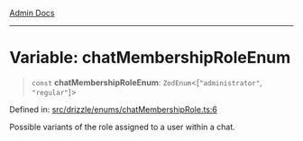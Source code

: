 [Admin Docs](/)

***

# Variable: chatMembershipRoleEnum

> `const` **chatMembershipRoleEnum**: `ZodEnum`\<\[`"administrator"`, `"regular"`\]\>

Defined in: [src/drizzle/enums/chatMembershipRole.ts:6](https://github.com/Suyash878/talawa-api/blob/dd80c416ddd46afdb07c628dc824194bc09930cc/src/drizzle/enums/chatMembershipRole.ts#L6)

Possible variants of the role assigned to a user within a chat.
